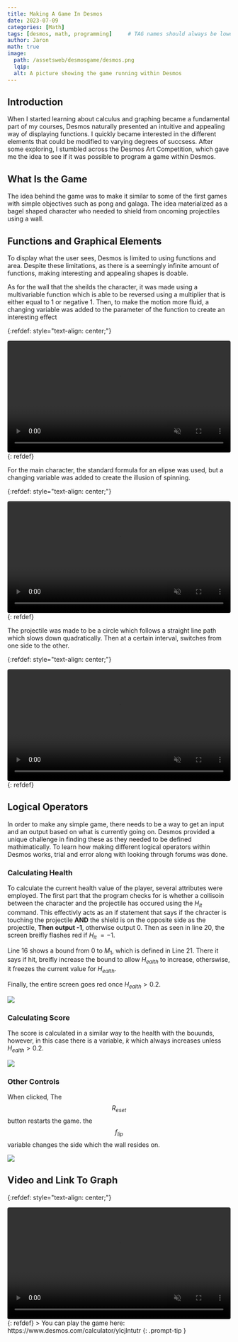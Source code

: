 ```yaml
---
title: Making A Game In Desmos
date: 2023-07-09 
categories: [Math]
tags: [desmos, math, programming]     # TAG names should always be lowercase
author: Jaron
math: true
image:
  path: /assetsweb/desmosgame/desmos.png
  lqip: 
  alt: A picture showing the game running within Desmos 
---
```




## Introduction

When I started learning about calculus and graphing became a fundamental part of my courses, Desmos naturally presented an intuitive and appealing way of displaying functions. I quickly became interested in the different elements that could be modified to varying degrees of succsess. After some exploring, I stumbled across the Desmos Art Competition, which gave me the idea to see if it was possible to program a game within Desmos.

## What Is the Game
The idea behind the game was to make it similar to some of the first games with simple objectives such as pong and galaga. The idea materialized as a bagel shaped character who needed to shield from oncoming projectiles using a wall.

## Functions and Graphical Elements
To display what the user sees, Desmos is limited to using functions and area. Despite these limitations, as there is a seemingly infinite amount of functions, making interesting and appealing shapes is doable.

As for the wall that the sheilds the character, it was made using a multivariable function which is able to be reversed using a multiplier that is either equal to 1 or negative 1. Then, to make the motion more fluid, a changing variable was added to the parameter of the function to create an interesting effect

{:refdef: style="text-align: center;"}
<div class="container">
  <div class="video">
    <video controls muted style="border-radius: 4px;" width="100%" preload="auto">
      <source src="/assetsweb/desmosgame/wallfunc.mp4" type="video/mp4">
      Your browser does not support the video tag.
    </video>
  </div>
</div>
{: refdef}

For the main character, the standard formula for an elipse was used, but a changing variable was added to create the illusion of spinning.

{:refdef: style="text-align: center;"}
<div class="container">
  <div class="video">
    <video controls muted style="border-radius: 4px;" width="100%" preload="auto">
      <source src="/assetsweb/desmosgame/charspin.mp4" type="video/mp4">
      Your browser does not support the video tag.
    </video>
  </div>
</div>
{: refdef}

The projectile was made to be a circle which follows a straight line path which slows down quadratically. Then at a certain interval, switches from one side to the other. 

{:refdef: style="text-align: center;"}
<div class="container">
  <div class="video">
    <video controls muted style="border-radius: 4px;" width="100%" preload="auto">
      <source src="/assetsweb/desmosgame/projectile.mp4" type="video/mp4">
      Your browser does not support the video tag.
    </video>
  </div>
</div>
{: refdef}

## Logical Operators
In order to make any simple game, there needs to be a way to get an input and an output based on what is currently going on. Desmos provided a unique challenge in finding these as they needed to be defined mathimatically. To learn how making different logical operators within Desmos works, trial and error along with looking through forums was done. 

### Calculating Health
To calculate the current health value of the player, several attributes were employed. The first part that the program checks for is whether a collisoin between the character and the projectile has occured using the $H_{it}$ command. This effectivly acts as an if statement that says if the chracter is touching the projectile **AND** the shield is on the opposite side as the projectile, **Then output -1**, otherwise output 0. Then as seen in line 20, the screen breifly flashes red if $H_{it}$ $= -1$.

Line 16 shows a bound from $0$ to $M_{1}$, which is defined in Line 21. There it says if hit,  breifly increase the bound to allow $H_{ealth}$ to increase, otherswise, it freezes the current value for $H_{ealth}$.

Finally, the entire screen goes red once $H_{ealth} > 0.2$.

![](/assetsweb/desmosgame/healthcode.png)
### Calculating Score
The score is calculated in a similar way to the health with the bouunds, however, in this case there is a variable, $k$ which always increases unless $H_{ealth} > 0.2$.

![](/assetsweb/desmosgame/scorecode.png)
### Other Controls
When clicked, The $$ R_{eset} $$ button restarts the game. the $$ f_{lip} $$ variable changes the side which the wall resides on.

![](/assetsweb/desmosgame/othercode.png)

## Video and Link To Graph
{:refdef: style="text-align: center;"}
<div class="container">
  <div class="video">
    <video controls muted style="border-radius: 4px;" width="100%" preload="auto">
      <source src="/assetsweb/desmosgame/gameclip.mp4" type="video/mp4">
      Your browser does not support the video tag.
    </video>
  </div>
</div>
{: refdef}
> You can play the game here: https://www.desmos.com/calculator/ylcjlntutr
{: .prompt-tip }

